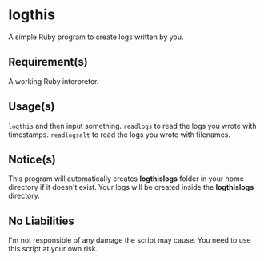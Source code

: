 # logthis
A simple Ruby program to create logs written by you.

## Requirement(s)
A working Ruby interpreter.

## Usage(s)
`logthis` and then input something. `readlogs` to read the logs you wrote with timestamps. `readlogsalt` to read the logs you wrote with filenames.

## Notice(s)
This program will automatically creates **logthislogs** folder in your home directory if it doesn't exist. Your logs will be created inside the **logthislogs** directory.

## No Liabilities
I'm not responsible of any damage the script may cause. You need to use this script at your own risk.
